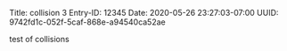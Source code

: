 Title: collision 3
Entry-ID: 12345
Date: 2020-05-26 23:27:03-07:00
UUID: 9742fd1c-052f-5caf-868e-a94540ca52ae

test of collisions
